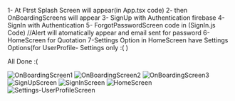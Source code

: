 1- At Ftrst Splash Screen will appear(in App.tsx code)
2- then OnBoardingScreens will appear
3- SignUp with Authentication firebase
4-SignIn with Authentication
5- ForgotPasswordScreen code in (SignIn.js Code) //Alert will atomatically appear and email sent for password
6- HomeScreen for Quotation
7-Settings Option in HomeScreen have Settings Options(for UserProfile- Settings only :( )

All Done :(


![OnBoardingScreen1](https://github.com/123-Abeera/Quotation-Generator-Application/assets/99583531/41bbe10a-2cc1-4513-9113-0d08ac3d03d6)
![OnBoardingScreen2](https://github.com/123-Abeera/Quotation-Generator-Application/assets/99583531/d0d4a4e7-776a-4c10-990c-91392cc6d803)
![OnBoardingScreen3](https://github.com/123-Abeera/Quotation-Generator-Application/assets/99583531/79db2c0a-b035-4d26-9e6f-5c6d11fe6ac0)
![SignUpScreen](https://github.com/123-Abeera/Quotation-Generator-Application/assets/99583531/ec2e5902-9561-4d47-b4e6-de8d867ae7ff)
![SignInScreen](https://github.com/123-Abeera/Quotation-Generator-Application/assets/99583531/0c0a9c67-f8c5-4e42-82f8-ccf593349dfa)
![HomeScreen](https://github.com/123-Abeera/Quotation-Generator-Application/assets/99583531/8f40c4e8-67bf-4b48-9a9b-77c6ed407557)
![Settings-UserProfileScreen](https://github.com/123-Abeera/Quotation-Generator-Application/assets/99583531/37295326-3129-47d7-8ab2-d7771f949dca)

